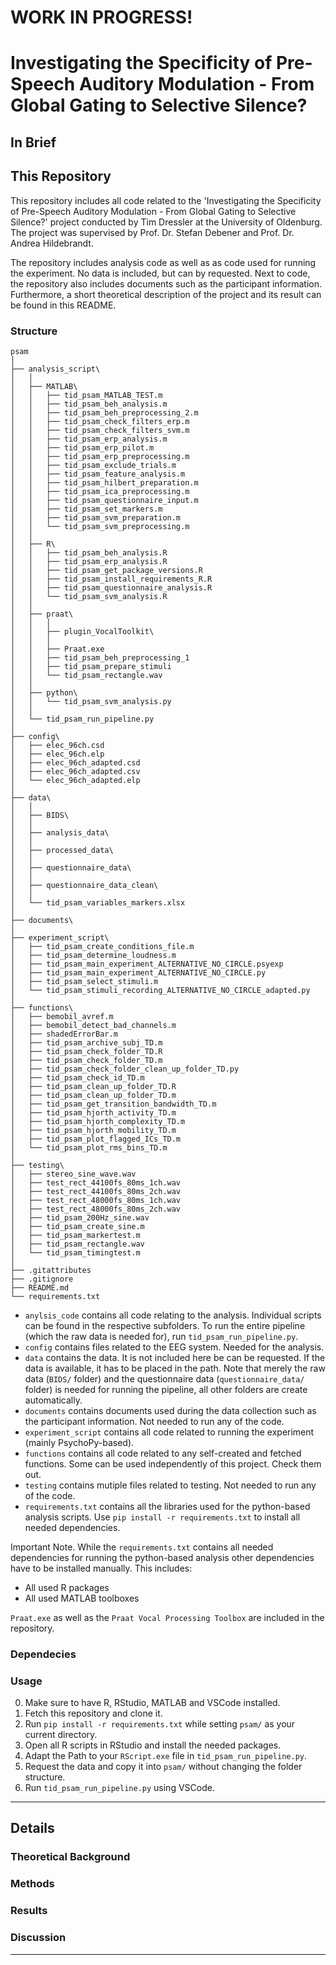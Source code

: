 # WORK IN PROGRESS!

# Investigating the Specificity of Pre-Speech Auditory Modulation - From Global Gating to Selective Silence?

## In Brief

## This Repository

This repository includes all code related to the 'Investigating the Specificity of Pre-Speech Auditory Modulation - From Global Gating to Selective Silence?' project conducted by Tim Dressler at the University of Oldenburg. The project was supervised by Prof. Dr. Stefan Debener and Prof. Dr. Andrea Hildebrandt.

The repository includes analysis code as well as as code used for running the experiment. No data is included, but can by requested. Next to code, the repository also includes documents such as the participant information. Furthermore, a short theoretical description of the project and its result can be found in this README.

### Structure

```text
psam
│
├── analysis_script\
│   │
│   ├── MATLAB\
│   │   ├── tid_psam_MATLAB_TEST.m
│   │   ├── tid_psam_beh_analysis.m
│   │   ├── tid_psam_beh_preprocessing_2.m
│   │   ├── tid_psam_check_filters_erp.m
│   │   ├── tid_psam_check_filters_svm.m
│   │   ├── tid_psam_erp_analysis.m
│   │   ├── tid_psam_erp_pilot.m
│   │   ├── tid_psam_erp_preprocessing.m
│   │   ├── tid_psam_exclude_trials.m
│   │   ├── tid_psam_feature_analysis.m
│   │   ├── tid_psam_hilbert_preparation.m
│   │   ├── tid_psam_ica_preprocessing.m
│   │   ├── tid_psam_questionnaire_input.m
│   │   ├── tid_psam_set_markers.m
│   │   ├── tid_psam_svm_preparation.m
│   │   └── tid_psam_svm_preprocessing.m
│   │
│   ├── R\
│   │   ├── tid_psam_beh_analysis.R
│   │   ├── tid_psam_erp_analysis.R
│   │   ├── tid_psam_get_package_versions.R
│   │   ├── tid_psam_install_requirements_R.R
│   │   ├── tid_psam_questionnaire_analysis.R
│   │   └── tid_psam_svm_analysis.R
│   │
│   ├── praat\
│   │   │
│   │   ├── plugin_VocalToolkit\
│   │   │
│   │   ├── Praat.exe
│   │   ├── tid_psam_beh_preprocessing_1
│   │   ├── tid_psam_prepare_stimuli
│   │   └── tid_psam_rectangle.wav
│   │
│   ├── python\
│   │   └── tid_psam_svm_analysis.py
│   │
│   └── tid_psam_run_pipeline.py
│
├── config\
│   ├── elec_96ch.csd
│   ├── elec_96ch.elp
│   ├── elec_96ch_adapted.csd
│   ├── elec_96ch_adapted.csv
│   └── elec_96ch_adapted.elp
│
├── data\
│   │
│   ├── BIDS\
│   │
│   ├── analysis_data\
│   │
│   ├── processed_data\
│   │
│   ├── questionnaire_data\
│   │
│   ├── questionnaire_data_clean\
│   │
│   └── tid_psam_variables_markers.xlsx
│
├── documents\
│
├── experiment_script\
│   ├── tid_psam_create_conditions_file.m
│   ├── tid_psam_determine_loudness.m
│   ├── tid_psam_main_experiment_ALTERNATIVE_NO_CIRCLE.psyexp
│   ├── tid_psam_main_experiment_ALTERNATIVE_NO_CIRCLE.py
│   ├── tid_psam_select_stimuli.m
│   └── tid_psam_stimuli_recording_ALTERNATIVE_NO_CIRCLE_adapted.py
│
├── functions\
│   ├── bemobil_avref.m
│   ├── bemobil_detect_bad_channels.m
│   ├── shadedErrorBar.m
│   ├── tid_psam_archive_subj_TD.m
│   ├── tid_psam_check_folder_TD.R
│   ├── tid_psam_check_folder_TD.m
│   ├── tid_psam_check_folder_clean_up_folder_TD.py
│   ├── tid_psam_check_id_TD.m
│   ├── tid_psam_clean_up_folder_TD.R
│   ├── tid_psam_clean_up_folder_TD.m
│   ├── tid_psam_get_transition_bandwidth_TD.m
│   ├── tid_psam_hjorth_activity_TD.m
│   ├── tid_psam_hjorth_complexity_TD.m
│   ├── tid_psam_hjorth_mobility_TD.m
│   ├── tid_psam_plot_flagged_ICs_TD.m
│   └── tid_psam_plot_rms_bins_TD.m
│
├── testing\
│   ├── stereo_sine_wave.wav
│   ├── test_rect_44100fs_80ms_1ch.wav
│   ├── test_rect_44100fs_80ms_2ch.wav
│   ├── test_rect_48000fs_80ms_1ch.wav
│   ├── test_rect_48000fs_80ms_2ch.wav
│   ├── tid_psam_200Hz_sine.wav
│   ├── tid_psam_create_sine.m
│   ├── tid_psam_markertest.m
│   ├── tid_psam_rectangle.wav
│   └── tid_psam_timingtest.m
│
├── .gitattributes
├── .gitignore
├── README.md
└── requirements.txt
```
- ```anylsis_code``` contains all code relating to the analysis. Individual scripts can be found in the respective subfolders. To run the entire pipeline (which the raw data is needed for), run ```tid_psam_run_pipeline.py```. 
- ```config``` contains files related to the EEG system. Needed for the analysis.
- ```data``` contains the data. It is not included here be can be requested. If the data is available, it has to be placed in the path. Note that merely the raw data (```BIDS/``` folder) and the questionnaire data (```questionnaire_data/``` folder) is needed for running the pipeline, all other folders are create automatically.
- ```documents``` contains documents used during the data collection such as the participant information. Not needed to run any of the code.
- ```experiment_script``` contains all code related to running the experiment (mainly PsychoPy-based).
- ```functions``` contains all code related to any self-created and fetched functions. Some can be used independently of this project. Check them out.
- ```testing``` contains mutiple files related to testing. Not needed to run any of the code.
- ```requirements.txt``` contains all the libraries used for the python-based analysis scripts. Use ```pip install -r requirements.txt``` to install all needed dependencies.

Important Note. While the ```requirements.txt``` contains all needed dependencies for running the python-based analysis other dependencies have to be installed manually. This includes:
- All used R packages
- All used MATLAB toolboxes

```Praat.exe``` as well as the ```Praat Vocal Processing Toolbox``` are included in the repository. 

### Dependecies

### Usage

0. Make sure to have R, RStudio, MATLAB and VSCode installed.
1. Fetch this repository and clone it.
2. Run ```pip install -r requirements.txt``` while setting ```psam/``` as your current directory.
3. Open all R scripts in RStudio and install the needed packages.
4. Adapt the Path to your ```RScript.exe``` file in ```tid_psam_run_pipeline.py```.
5. Request the data and copy it into ```psam/``` without changing the folder structure.
6. Run ```tid_psam_run_pipeline.py``` using VSCode.


---

## Details

### Theoretical Background


### Methods


### Results


### Discussion




---



